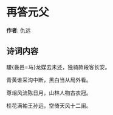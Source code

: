 # 再答元父

**作者**: 仇远

## 诗词内容

騕{裛邑=马}龙媒去未还，独骑款段客长安。

青黄谁采沟中断，黑白当从局外看。

尊俎风流陈日月，山林人物古衣冠。

桂花满袖王孙远，空倚天风十二阑。

